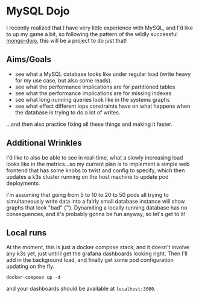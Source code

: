 # MySQL Dojo

I recently realized that I have very little experience with MySQL, and I'd like to up my game a bit, so following the pattern of the wildly successful [mongo-dojo](https://github.com/lpmi-13/mongo-dojo), this will be a project to do just that!

## Aims/Goals

- see what a MySQL database looks like under regular load (write heavy for my use case, but also some reads).
- see what the performance implications are for partitioned tables
- see what the performance implications are for missing indexes
- see what long-running queries look like in the systems graphs
- see what effect different iops constraints have on what happens when the database is trying to do a lot of writes.

...and then also practice fixing all these things and making it faster.

## Additional Wrinkles

I'd like to also be able to see in real-time, what a slowly increasing load looks like in the metrics...so my current plan is to implement a simple web frontend that has some knobs to twist and config to specify, which then updates a k3s cluster running on the host machine to update pod deployments.

I'm assuming that going from 5 to 10 to 20 to 50 pods all trying to simultaneously write data into a fairly small database instance will show graphs that look "bad" (:tm:). Dynamiting a locally running database has no consequences, and it's probably gonna be fun anyway, so let's get to it!

## Local runs

At the moment, this is just a docker compose stack, and it doesn't involve any k3s yet, just until I get the grafana dashboards looking right. Then I'll add in the background load, and finally get some pod configuration updating on the fly.

```
docker-compose up -d
```

and your dashboards should be available at `localhost:3000`.
